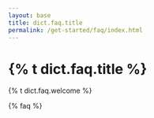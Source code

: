 ```yaml
---
layout: base
title: dict.faq.title
permalink: /get-started/faq/index.html
---
```


<div class="faq">
  <div class="header">
    <h1>{% t dict.faq.title %}</h1>
    <p>{% t dict.faq.welcome %}</p>
  </div>

{% faq %}
